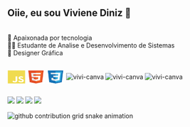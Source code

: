 
## Oiie, eu sou  Viviene Diniz 💜

<br>💜 Apaixonada por tecnologia 
<br>👩‍💻 Estudante de Analise e Desenvolvimento de Sistemas
<br>🤩 Designer Gráfica




<div style="display: inline_block"><br>
  <img align="center" alt="vivi-Js" height="30" width="40" src="https://raw.githubusercontent.com/devicons/devicon/master/icons/javascript/javascript-plain.svg">
  <img align="center" alt="vivi-HTML" height="30" width="40" src="https://raw.githubusercontent.com/devicons/devicon/master/icons/html5/html5-original.svg">
  <img align="center" alt="vivi-CSS" height="30" width="40" src="https://raw.githubusercontent.com/devicons/devicon/master/icons/css3/css3-original.svg">
  <img align="center" alt="vivi-canva" height="30" width="40" src="https://cdn.jsdelivr.net/gh/devicons/devicon@latest/icons/canva/canva-original.svg" />
  <img align="center" alt="vivi-canva" height="30" width="40" src="https://cdn.jsdelivr.net/gh/devicons/devicon@latest/icons/photoshop/photoshop-original.svg" />
   <img align="center" alt="vivi-canva" height="30" width="40"src="https://cdn.jsdelivr.net/gh/devicons/devicon@latest/icons/illustrator/illustrator-plain.svg" />

</div>
  
  ##
 
<div> 

  <a href="https://www.instagram.com/viviene.diniz/" target="_blank"><img src="https://img.shields.io/badge/-Instagram-%23E4405F?style=for-the-badge&logo=instagram&logoColor=white" target="_blank"></a>
  <a href = "mailto:viviennydiniz@gmail.com"><img src="https://img.shields.io/badge/-Gmail-%23333?style=for-the-badge&logo=gmail&logoColor=white" target="_blank"></a>
  <a href="https://www.linkedin.com/in/vivienediniz/" target="_blank"><img src="https://img.shields.io/badge/-LinkedIn-%230077B5?style=for-the-badge&logo=linkedin&logoColor=white" target="_blank"></a> 
   <a href="https://w.app/vivienediniz" target="_blank"><img src="https://img.shields.io/badge/WhatsApp-25D366?style=for-the-badge&logo=whatsapp&logoColor=white" target="_blank"></a> 


   <picture align="center">
  <source media="(prefers-color-scheme: dark)" srcset="https://raw.githubusercontent.com/mari4souza/mari4souza/output/github-contribution-grid-snake-dark.svg">
  <source media="(prefers-color-scheme: light)" srcset="https://raw.githubusercontent.com/mari4souza/mari4souza/output/github-contribution-grid-snake-dark.svg">
  <img align="center" alt="github contribution grid snake animation" src="https://raw.githubusercontent.com/mari4souza/vivienediniiz/output/github-contribution-grid-snake.svg">
</picture>

  
  
</div>

